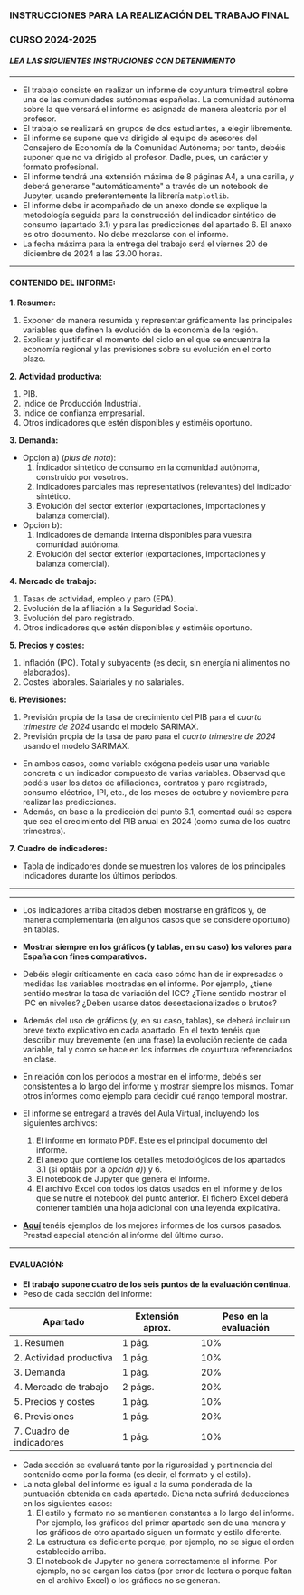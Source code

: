 ### INSTRUCCIONES PARA LA REALIZACIÓN DEL TRABAJO FINAL

### CURSO 2024-2025

#### *LEA LAS SIGUIENTES INSTRUCIONES CON DETENIMIENTO*
---
* El trabajo consiste en realizar un informe de coyuntura trimestral sobre una de las comunidades autónomas españolas. La comunidad autónoma sobre la que versará el informe es asignada de manera aleatoria por el profesor.
* El trabajo se realizará en grupos de dos estudiantes, a elegir libremente.
* El informe se supone que va dirigido al equipo de asesores del Consejero de Economía de la Comunidad Autónoma; por tanto, debéis suponer que no va dirigido al profesor. Dadle, pues, un carácter y formato profesional.
* El informe tendrá una extensión máxima de 8 páginas A4, a una carilla, y deberá generarse "automáticamente" a través de un notebook de Jupyter, usando preferentemente la librería ```matplotlib```. 
* El informe debe ir acompañado de un anexo donde se explique la metodología seguida para la construcción del indicador sintético de consumo (apartado 3.1) y para las predicciones del apartado 6. El anexo es otro documento. No debe mezclarse con el informe.
* La fecha máxima para la entrega del trabajo será el viernes 20 de diciembre de 2024 a las 23.00 horas.
  
---
#### CONTENIDO DEL INFORME:
**1. Resumen:** 
  1. Exponer de manera resumida y representar gráficamente las principales variables que definen la evolución de la economía de la región.
  2. Explicar y justificar el momento del ciclo en el que se encuentra la economía regional y las previsiones sobre su evolución en el corto plazo.

**2. Actividad productiva:** 
  1. PIB.
  2. Índice de Producción Industrial.
  3. Índice de confianza empresarial.
  4. Otros indicadores que estén disponibles y estiméis oportuno.

**3. Demanda:**   
  * Opción a) (*plus de nota*):
    1. Índicador sintético de consumo en la comunidad autónoma, construido por vosotros.
    2. Indicadores parciales más representativos (relevantes) del indicador sintético.
    3. Evolución del sector exterior (exportaciones, importaciones y balanza comercial).
  * Opción b):
    1. Indicadores de demanda interna disponibles para vuestra comunidad autónoma.
    2. Evolución del sector exterior (exportaciones, importaciones y balanza comercial).

**4. Mercado de trabajo:**
  1. Tasas de actividad, empleo y paro (EPA).
  2. Evolución de la afiliación a la Seguridad Social.
  3. Evolución del paro registrado.
  4. Otros indicadores que estén disponibles y estiméis oportuno.
     
**5. Precios y costes:**
  1. Inflación (IPC). Total y subyacente (es decir, sin energía ni alimentos no elaborados).
  2. Costes laborales. Salariales y no salariales.

**6. Previsiones:**
  1. Previsión propia de la tasa de crecimiento del PIB para el *cuarto trimestre de 2024* usando el modelo SARIMAX.  
  2. Previsión propia de la tasa de paro para el *cuarto trimestre de 2024* usando el modelo SARIMAX.  
  * En ambos casos, como variable exógena podéis usar una variable concreta o un indicador compuesto de varias variables. Observad que podéis usar los datos de afiliaciones, contratos y paro registrado, consumo eléctrico, IPI, etc., de los meses de octubre y noviembre para realizar las predicciones.
  * Además, en base a la predicción del punto 6.1, comentad cuál se espera que sea el crecimiento del PIB anual en 2024 (como suma de los cuatro trimestres).
    
**7. Cuadro de indicadores:**
  * Tabla de indicadores donde se muestren los valores de los principales indicadores durante los últimos periodos.
  
---
---
* Los indicadores arriba citados deben mostrarse en gráficos y, de manera complementaria (en algunos casos que se considere oportuno) en tablas.
* **Mostrar siempre en los gráficos (y tablas, en su caso) los valores para España con fines comparativos.**
* Debéis elegir críticamente en cada caso cómo han de ir expresadas o medidas las variables mostradas en el informe. Por ejemplo, ¿tiene sentido mostrar la tasa de variación del ICC? ¿Tiene sentido mostrar el IPC en niveles? ¿Deben usarse datos desestacionalizados o brutos?
* Además del uso de gráficos (y, en su caso, tablas), se deberá incluir un breve texto explicativo en cada apartado. En el texto tenéis que describir muy brevemente (en una frase) la evolución reciente de cada variable, tal y como se hace en los informes de coyuntura referenciados en clase.
* En relación con los periodos a mostrar en el informe, debéis ser consistentes a lo largo del informe y mostrar siempre los mismos. Tomar otros informes como ejemplo para decidir qué rango temporal mostrar.
* El informe se entregará a través del Aula Virtual, incluyendo los siguientes archivos:
  1. El informe en formato PDF. Este es el principal documento del informe.
  2. El anexo que contiene los detalles metodológicos de los apartados 3.1 (si optáis por la *opción a)*) y 6.
  3. El notebook de Jupyter que genera el informe.
  4. El archivo Excel con todos los datos usados en el informe y de los que se nutre el notebook del punto anterior. El fichero Excel deberá contener también una hoja adicional con una leyenda explicativa.
     
* [**Aquí**](https://otoperalias.github.io/Coyuntura/) tenéis ejemplos de los mejores informes de los cursos pasados. Prestad especial atención al informe del último curso.
  
---
#### **EVALUACIÓN**:
* **El trabajo supone cuatro de los seis puntos de la evaluación continua**. 
* Peso de cada sección del informe:

| Apartado  | Extensión aprox. | Peso en la evaluación |
| ------------- | ------------- |  ------------- |
| 1. Resumen  | 1 pág.  | 10% |
| 2. Actividad productiva | 1 pág.  | 10% |
| 3. Demanda  | 1 pág.  | 20% |
| 4. Mercado de trabajo  | 2 págs.  | 20% |
| 5. Precios y costes  | 1 pág.  | 10% |
| 6. Previsiones  | 1 pág.  | 20% |
| 7. Cuadro de indicadores  | 1 pág.  | 10% |


* Cada sección se evaluará tanto por la rigurosidad y pertinencia del contenido como por la forma (es decir, el formato y el estilo). 
* La nota global del informe es igual a la suma ponderada de la puntuación obtenida en cada apartado. Dicha nota sufrirá deducciones en los siguientes casos:  
  1. El estilo y formato no se mantienen constantes a lo largo del informe. Por ejemplo, los gráficos del primer apartado son de una manera y los gráficos de otro apartado siguen un formato y estilo diferente. 
  2. La estructura es deficiente porque, por ejemplo, no se sigue el orden establecido arriba.  
  3. El notebook de Jupyter no genera correctamente el informe. Por ejemplo, no se cargan los datos (por error de lectura o porque faltan en el archivo Excel) o los gráficos no se generan.

